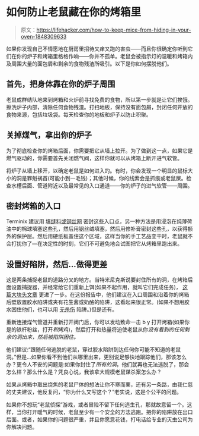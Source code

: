 # 如何防止老鼠藏在你的烤箱里

> 原文：<https://lifehacker.com/how-to-keep-mice-from-hiding-in-your-oven-1848309633>

如果你发现自己不情愿地在厨房里招待又痒又跑的害虫——而且你很确定你听到它们在你的炉子和烤箱里格格作响——你并不孤单。老鼠会被指示灯的温暖和烤箱内及周围大量的面包屑和剩余的食物残渣所吸引。以下是你如何摆脱他们。



## 首先，把身体靠在你的炉子周围

老鼠成群结队地来到烤箱和火炉前寻找免费的食物，所以第一步就是让它们挨饿。擦洗炉子内部，清除任何食物残渣。打扫地板，保持没有面包屑，封闭任何开放的食物来源，包括垃圾袋。每天检查你的地板和炉子以防止积聚。

## 关掉煤气，拿出你的炉子

为了彻底检查你的烤箱后面，你需要把它从墙上拉开。为了做到这一点，如果它是燃气驱动的，你需要首先关闭燃气阀，这样你就可以从烤箱上断开进气软管。

将炉子从墙上移开，以确定老鼠是如何进入的。有时，你会发现一个明显的鼠标大小的洞是罪魁祸首(可能小到一毛钱)；其他时候，你的线索会是抓痕或老鼠屎。检查水槽后面、管道附近以及最常见的入口通道——你的炉子的进气软管——周围。

## 密封烤箱的入口

Terminix 建议用 [填缝料或钢丝网](https://www.terminix.com/blog/diy/mice-in-stove/#:~:text=Set%20traps.&text=Snap%20traps%20can%20be%20an,in%20and%20out%20for%20food.) 密封这些入口点，另一种方法是用浸泡在纯薄荷油中的棉球填塞这些孔，然后用钢丝绒填塞，然后用修补膏密封这些孔，以获得额外的保护层。然后用硬纸板盖住这个区域，这样当你的手工艺品变干时，老鼠就不会打扰你了—在决定性的时刻，它们不可避免地会试图把它从烤箱里跑出来。

## 设置好陷阱，然后...做得更差

这是两条捕捉老鼠的道路分叉的地方。当特米尼克斯说要封住所有的洞，在烤箱后面设置捕捉器，并经常给它们重新上饵(如果不起作用，就叫它们完成任务)， [这篇大块头文章](https://www.hunker.com/13416863/how-to-kill-mice-in-the-stove) 更进了一步。在这份报告中，他们建议在入口周围和沿着你的烤箱后壁放置胶水陷阱或夹有花生酱或奶酪的陷阱，这看起来很正常。(如果不想用胶水困住他们，也可以用 [无杀伤](https://www.amazon.com/Smart-Mouse-Trap-Humane-Mousetrap/dp/B000YFA7HW?asc_campaign=InlineText&asc_refurl=https://lifehacker.com/how-to-keep-mice-from-hiding-in-your-oven-1848309633&asc_source=&tag=kinjalifehackerlink-20) 陷阱。)但是还有。

重新连接煤气管道并重新打开阀门后，你可以发动致命一击 b y 打开烤箱(如果你是的铁杆粉丝，打开*和*烤鸡)，然后打开和热量将迫使老鼠从你*没有看到的任何剩余的洞出来，然后被陷阱困住。*

他们建议:“跟随任何逃脱的老鼠，穿过胶水陷阱到达任何你可能不知道的老鼠洞。”但是...如果你看不到他们从哪里出来，更别说足够快地跟踪他们，那该怎么办？更令人不安的问题是:如果你封住了*所有的洞*，他们就再也无法逃脱了，那会怎么样？那么什么是？凭良心说，我该拿大规模老鼠谋杀案怎么办？

如果从烤箱中取出烧焦的老鼠尸体的想法让你不寒而栗，还有另一条路，由我仁慈的丈夫建议，他反复问，“你为什么又写这个？”老实说，这是个公平的问题。

如果你不想玩“老鼠侦探”游戏，或者冒险不留下任何逃生孔，那就故意留一个。这样，当你打开暖气的时候，老鼠至少有一个安全的方法逃跑。把你的陷阱放在出口后面。或者，如果你的问题很严重，并且你愿意花钱，打电话给专业的灭虫公司为你解决问题。